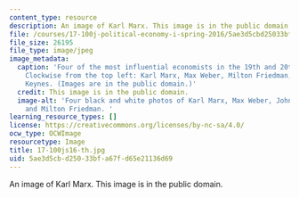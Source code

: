 ```yaml
---
content_type: resource
description: An image of Karl Marx. This image is in the public domain.
file: /courses/17-100j-political-economy-i-spring-2016/5ae3d5cbd25033bfa67fd65e21136d69_17-100js16-th.jpg
file_size: 26195
file_type: image/jpeg
image_metadata:
  caption: 'Four of the most influential economists in the 19th and 20th centuries.
    Clockwise from the top left: Karl Marx, Max Weber, Milton Friedman, and John Maynard
    Keynes. (Images are in the public domain.)'
  credit: This image is in the public domain.
  image-alt: 'Four black and white photos of Karl Marx, Max Weber, John Maynard Keynes,
    and Milton Friedman. '
learning_resource_types: []
license: https://creativecommons.org/licenses/by-nc-sa/4.0/
ocw_type: OCWImage
resourcetype: Image
title: 17-100js16-th.jpg
uid: 5ae3d5cb-d250-33bf-a67f-d65e21136d69
---
```

An image of Karl Marx. This image is in the public domain.